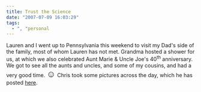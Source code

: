 ```yaml
---
title: Trust the Science
date: "2007-07-09 16:03:29"
tags:
  - ", "personal
---
```

Lauren and I went up to Pennsylvania this weekend to visit my Dad's side of the family, most of whom Lauren has not met.  Grandma hosted a shower for us, at which we also celebrated Aunt Marie &amp; Uncle Joe's 40<sup>th</sup> anniversary.  We got to see all the aunts and uncles, and some of my cousins, and had a very good time. <font size="+2">&#x263a;</font>  Chris took some pictures across the day, which he has posted [here](http://www.theschierers.net/gallery/v/Trips_Travel/2007/July+in+McKean/).

